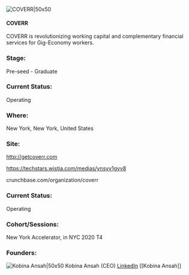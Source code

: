 

![COVERR|50x50](https://apimg.techstars.com/connect/images/image_files/5f03bec1a36c115493000014/original/1.png)

#### COVERR
COVERR is revolutionizing working capital and complementary financial services for Gig-Economy workers.

### Stage: 
Pre-seed - Graduate 

### Current Status: 
Operating

### Where:
New York, New York, United States

### Site:
http://getcoverr.com

https://techstars.wistia.com/medias/ynsyv1gyv8

crunchbase.com/organization/coverr

### Current Status: 
Operating

### Cohort/Sessions: 
New York Accelerator, in NYC 2020 T4

### Founders: 

![Kobina Ansah|50x50](https://apimg.techstars.com/connect/images/image_files/5ef4b7c634a60d099f000089/original/Kobina.1.jpg) Kobina Ansah (CEO) [LinkedIn](https://linkedin.com/in/kobina-ansah-8ba9613) [[Kobina Ansah]]


